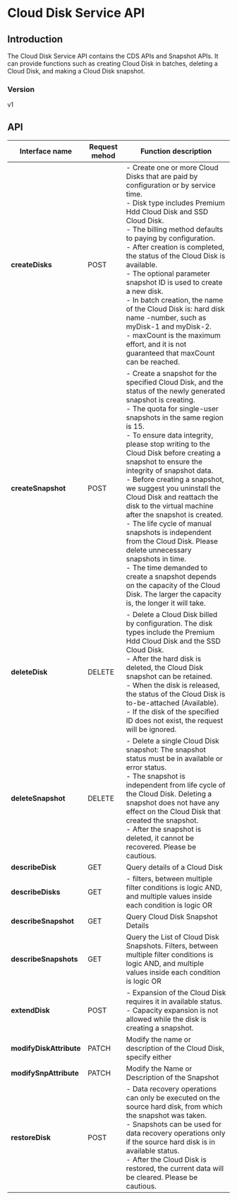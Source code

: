 # Cloud Disk Service API


## Introduction
The Cloud Disk Service API contains the CDS APIs and Snapshot APIs. It can provide functions such as creating Cloud Disk in batches, deleting a Cloud Disk, and making a Cloud Disk snapshot.


### Version
v1


## API
|Interface name|Request mehod|Function description|
|---|---|---|
|**createDisks**|POST|\-   Create one or more Cloud Disks that are paid by configuration or by service time.</br>\-   Disk type includes Premium Hdd Cloud Disk and SSD Cloud Disk.</br>\-   The billing method defaults to paying by configuration.</br>\-   After creation is completed, the status of the Cloud Disk is available.</br>\-   The optional parameter snapshot ID is used to create a new disk.</br>\-   In batch creation, the name of the Cloud Disk is: hard disk name \-number, such as myDisk\-1 and myDisk\-2.</br>\-   maxCount is the maximum effort, and it is not guaranteed that maxCount can be reached.</br>|
|**createSnapshot**|POST|\-   Create a snapshot for the specified Cloud Disk, and the status of the newly generated snapshot is creating.</br>\-   The quota for single\-user snapshots in the same region is 15.</br>\-   To ensure data integrity, please stop writing to the Cloud Disk before creating a snapshot to ensure the integrity of snapshot data.</br>\-   Before creating a snapshot, we suggest you uninstall the Cloud Disk and reattach the disk to the virtual machine after the snapshot is created.</br>\-   The life cycle of manual snapshots is independent from the Cloud Disk. Please delete unnecessary snapshots in time.</br>\-   The time demanded to create a snapshot depends on the capacity of the Cloud Disk. The larger the capacity is, the longer it will take.</br>|
|**deleteDisk**|DELETE|\-   Delete a Cloud Disk billed by configuration. The disk types include the Premium Hdd Cloud Disk and the SSD Cloud Disk.</br>\-   After the hard disk is deleted, the Cloud Disk snapshot can be retained.</br>\-   When the disk is released, the status of the Cloud Disk is to\-be\-attached (Available).</br>\-   If the disk of the specified ID does not exist, the request will be ignored.</br>|
|**deleteSnapshot**|DELETE|\-   Delete a single Cloud Disk snapshot: The snapshot status must be in available or error status.</br>\-   The snapshot is independent from life cycle of the Cloud Disk. Deleting a snapshot does not have any effect on the Cloud Disk that created the snapshot.</br>\-   After the snapshot is deleted, it cannot be recovered. Please be cautious.</br>|
|**describeDisk**|GET|Query details of a Cloud Disk|
|**describeDisks**|GET|\-   filters, between multiple filter conditions is logic AND, and multiple values ​​inside each condition is logic OR</br>|
|**describeSnapshot**|GET|Query Cloud Disk Snapshot Details|
|**describeSnapshots**|GET|Query the List of Cloud Disk Snapshots. Filters, between multiple filter conditions is logic AND, and multiple values ​​inside each condition is logic OR|
|**extendDisk**|POST|\-   Expansion of the Cloud Disk requires it in available status.</br>\-   Capacity expansion is not allowed while the disk is creating a snapshot.</br>|
|**modifyDiskAttribute**|PATCH|Modify the name or description of the Cloud Disk, specify either|
|**modifySnpAttribute**|PATCH|Modify the Name or Description of the Snapshot|
|**restoreDisk**|POST|\-   Data recovery operations can only be executed on the source hard disk, from which the snapshot was taken.</br>\-   Snapshots can be used for data recovery operations only if the source hard disk is in available status.</br>\-   After the Cloud Disk is restored, the current data will be cleared. Please be cautious.</br>|
